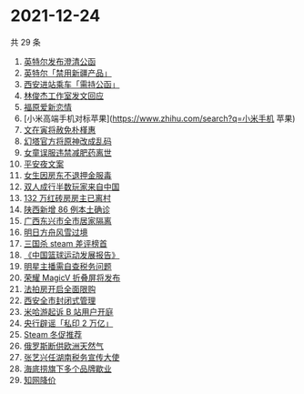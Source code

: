 # 2021-12-24

共 29 条

<!-- BEGIN -->
<!-- 最后更新时间 Fri Dec 24 2021 11:13:51 GMT+0800 (China Standard Time) -->

1. [英特尔发布澄清公函](https://www.zhihu.com/search?q=英特尔)
1. [英特尔「禁用新疆产品」](https://www.zhihu.com/search?q=英特尔)
1. [西安进站乘车「需持公函」](https://www.zhihu.com/search?q=西安火车站)
1. [林俊杰工作室发文回应](https://www.zhihu.com/search?q=林俊杰)
1. [福原爱新恋情](https://www.zhihu.com/search?q=福原爱)
1. [小米高端手机对标苹果](https://www.zhihu.com/search?q=小米手机 苹果)
1. [文在寅将赦免朴槿惠](https://www.zhihu.com/search?q=朴槿惠)
1. [幻塔官方将原神改成乱码](https://www.zhihu.com/search?q=原神)
1. [女童误服违禁减肥药离世](https://www.zhihu.com/search?q=女童误服减肥药)
1. [平安夜文案](https://www.zhihu.com/search?q=平安夜)
1. [女生因房东不退押金服毒](https://www.zhihu.com/search?q=大三女生服毒身亡)
1. [双人成行半数玩家来自中国](https://www.zhihu.com/search?q=双人成行)
1. [132 万红砖房房主已离村](https://www.zhihu.com/search?q=132万红砖房)
1. [陕西新增 86 例本土确诊](https://www.zhihu.com/search?q=陕西疫情)
1. [广西东兴市全市居家隔离](https://www.zhihu.com/search?q=东兴市居家隔离)
1. [明日方舟风雪过境](https://www.zhihu.com/search?q=明日方舟)
1. [三国杀 steam 差评榜首](https://www.zhihu.com/search?q=三国杀)
1. [《中国篮球运动发展报告》](https://www.zhihu.com/search?q=中国篮球)
1. [明星主播需自查税务问题](https://www.zhihu.com/search?q=主播自查税务问题)
1. [荣耀 MagicV 折叠屏将发布](https://www.zhihu.com/search?q=荣耀折叠屏)
1. [法拍房开启全面限购](https://www.zhihu.com/search?q=法拍房)
1. [西安全市封闭式管理](https://www.zhihu.com/search?q=西安封闭式管理)
1. [米哈游起诉 B 站用户开庭](https://www.zhihu.com/search?q=米哈游)
1. [央行辟谣「私印 2 万亿」](https://www.zhihu.com/search?q=央行辟谣)
1. [Steam 冬促推荐](https://www.zhihu.com/search?q=Steam)
1. [俄罗斯断供欧洲天然气](https://www.zhihu.com/search?q=欧洲天然气)
1. [张艺兴任湖南税务宣传大使](https://www.zhihu.com/search?q=张艺兴)
1. [海底捞旗下多个品牌歇业](https://www.zhihu.com/search?q=海底捞)
1. [知网降价](https://www.zhihu.com/search?q=知网)

<!-- END -->
